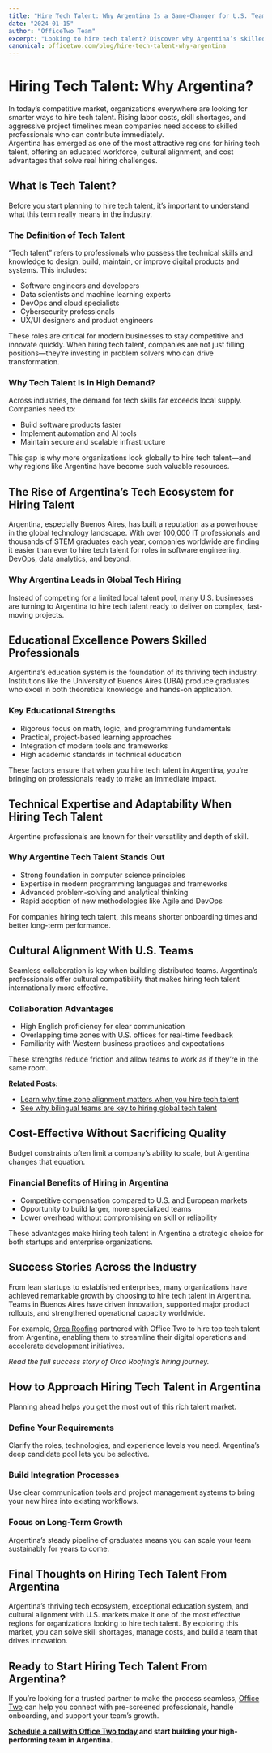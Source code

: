 ```yaml
---
title: "Hire Tech Talent: Why Argentina Is a Game-Changer for U.S. Teams"
date: "2024-01-15"
author: "OfficeTwo Team"
excerpt: "Looking to hire tech talent? Discover why Argentina’s skilled, affordable workforce helps global teams grow faster."
canonical: officetwo.com/blog/hire-tech-talent-why-argentina
---
```


# Hiring Tech Talent: Why Argentina?

In today’s competitive market, organizations everywhere are looking for smarter ways to hire tech talent. Rising labor costs, skill shortages, and aggressive project timelines mean companies need access to skilled professionals who can contribute immediately.  
Argentina has emerged as one of the most attractive regions for hiring tech talent, offering an educated workforce, cultural alignment, and cost advantages that solve real hiring challenges.

## What Is Tech Talent?

Before you start planning to hire tech talent, it’s important to understand what this term really means in the industry.

### The Definition of Tech Talent

“Tech talent” refers to professionals who possess the technical skills and knowledge to design, build, maintain, or improve digital products and systems. This includes:

- Software engineers and developers  
- Data scientists and machine learning experts  
- DevOps and cloud specialists  
- Cybersecurity professionals  
- UX/UI designers and product engineers  

These roles are critical for modern businesses to stay competitive and innovate quickly. When hiring tech talent, companies are not just filling positions—they’re investing in problem solvers who can drive transformation.

### Why Tech Talent Is in High Demand?

Across industries, the demand for tech skills far exceeds local supply. Companies need to:

- Build software products faster  
- Implement automation and AI tools  
- Maintain secure and scalable infrastructure  

This gap is why more organizations look globally to hire tech talent—and why regions like Argentina have become such valuable resources.

## The Rise of Argentina’s Tech Ecosystem for Hiring Talent

Argentina, especially Buenos Aires, has built a reputation as a powerhouse in the global technology landscape. With over 100,000 IT professionals and thousands of STEM graduates each year, companies worldwide are finding it easier than ever to hire tech talent for roles in software engineering, DevOps, data analytics, and beyond.

### Why Argentina Leads in Global Tech Hiring

Instead of competing for a limited local talent pool, many U.S. businesses are turning to Argentina to hire tech talent ready to deliver on complex, fast-moving projects.

## Educational Excellence Powers Skilled Professionals

Argentina’s education system is the foundation of its thriving tech industry. Institutions like the University of Buenos Aires (UBA) produce graduates who excel in both theoretical knowledge and hands-on application.

### Key Educational Strengths

- Rigorous focus on math, logic, and programming fundamentals  
- Practical, project-based learning approaches  
- Integration of modern tools and frameworks  
- High academic standards in technical education  

These factors ensure that when you hire tech talent in Argentina, you’re bringing on professionals ready to make an immediate impact.

## Technical Expertise and Adaptability When Hiring Tech Talent

Argentine professionals are known for their versatility and depth of skill.

### Why Argentine Tech Talent Stands Out

- Strong foundation in computer science principles  
- Expertise in modern programming languages and frameworks  
- Advanced problem-solving and analytical thinking  
- Rapid adoption of new methodologies like Agile and DevOps  

For companies hiring tech talent, this means shorter onboarding times and better long-term performance.

## Cultural Alignment With U.S. Teams

Seamless collaboration is key when building distributed teams. Argentina’s professionals offer cultural compatibility that makes hiring tech talent internationally more effective.

### Collaboration Advantages

- High English proficiency for clear communication  
- Overlapping time zones with U.S. offices for real-time feedback  
- Familiarity with Western business practices and expectations  

These strengths reduce friction and allow teams to work as if they’re in the same room.

**Related Posts:**

- [Learn why time zone alignment matters when you hire tech talent](https://www.officetwo.com/blog/posts/time-zone-alignment-argentina/)  
- [See why bilingual teams are key to hiring global tech talent](https://www.officetwo.com/blog/posts/building-bilingual-team-buenos-aires/)  

## Cost-Effective Without Sacrificing Quality

Budget constraints often limit a company’s ability to scale, but Argentina changes that equation.

### Financial Benefits of Hiring in Argentina

- Competitive compensation compared to U.S. and European markets  
- Opportunity to build larger, more specialized teams  
- Lower overhead without compromising on skill or reliability  

These advantages make hiring tech talent in Argentina a strategic choice for both startups and enterprise organizations.

## Success Stories Across the Industry

From lean startups to established enterprises, many organizations have achieved remarkable growth by choosing to hire tech talent in Argentina. Teams in Buenos Aires have driven innovation, supported major product rollouts, and strengthened operational capacity worldwide.  

For example, [Orca Roofing](https://www.orcaroofing.com/) partnered with Office Two to hire top tech talent from Argentina, enabling them to streamline their digital operations and accelerate development initiatives.

_Read the full success story of Orca Roofing’s hiring journey._

## How to Approach Hiring Tech Talent in Argentina

Planning ahead helps you get the most out of this rich talent market.

### Define Your Requirements

Clarify the roles, technologies, and experience levels you need. Argentina’s deep candidate pool lets you be selective.

### Build Integration Processes

Use clear communication tools and project management systems to bring your new hires into existing workflows.

### Focus on Long-Term Growth

Argentina’s steady pipeline of graduates means you can scale your team sustainably for years to come.

## Final Thoughts on Hiring Tech Talent From Argentina

Argentina’s thriving tech ecosystem, exceptional education system, and cultural alignment with U.S. markets make it one of the most effective regions for organizations looking to hire tech talent. By exploring this market, you can solve skill shortages, manage costs, and build a team that drives innovation.

## Ready to Start Hiring Tech Talent From Argentina?

If you’re looking for a trusted partner to make the process seamless, [Office Two](https://www.officetwo.com/contact-us/) can help you connect with pre-screened professionals, handle onboarding, and support your team’s growth.

 **[Schedule a call with Office Two today](https://www.officetwo.com/contact-us/) and start building your high-performing team in Argentina.**
